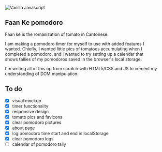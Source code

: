 ![Vanilla Javascript](http://vanilla-js.com/assets/button.png)
## Faan Ke pomodoro    
Faan ke is the romanization of tomato in Cantonese. 

I am making a pomodoro timer for myself to use with added features I wanted. Chiefly, I wanted little pics of tomatoes accumulating when I completed a pomodoro, and I wanted to try setting up a calendar that shows tallies of my pomodoros saved in the browser's local storage.

I'm writing all of this up from scratch with HTML5/CSS and JS to cement my understanding of DOM manipulation.

## To do

- [x] visual mockup
- [x] timer functionality
- [x] responsive design
- [x] tomato pics and favicons
- [x] clear pomodoro pictures
- [x] about page
- [x] log pomodoro time start and end in localStorage
- [x] clear pomodoro logs
- [ ] calendar of pomodoro tally
